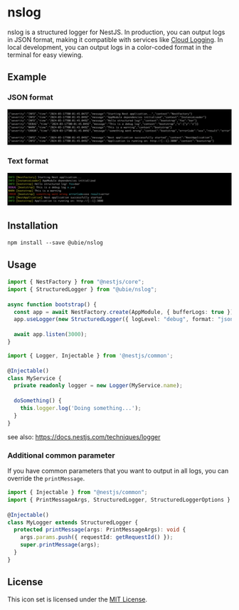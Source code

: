 # nslog

nslog is a structured logger for NestJS. In production, you can output logs in JSON format, making it compatible with services like [Cloud Logging](https://cloud.google.com/logging/docs/structured-logging). In local development, you can output logs in a color-coded format in the terminal for easy viewing.

## Example

### JSON format

![json](https://github.com/ubie-oss/nslog/raw/main/assets/json.png)

### Text format

![text](https://github.com/ubie-oss/nslog/raw/main/assets/text.png)

## Installation

```
npm install --save @ubie/nslog
```

## Usage

```typescript
import { NestFactory } from "@nestjs/core";
import { StructuredLogger } from "@ubie/nslog";

async function bootstrap() {
  const app = await NestFactory.create(AppModule, { bufferLogs: true });
  app.useLogger(new StructuredLogger({ logLevel: "debug", format: "json" }));

  await app.listen(3000);
}
```

```typescript
import { Logger, Injectable } from '@nestjs/common';

@Injectable()
class MyService {
  private readonly logger = new Logger(MyService.name);

  doSomething() {
    this.logger.log('Doing something...');
  }
}
```

see also: https://docs.nestjs.com/techniques/logger

### Additional common parameter

If you have common parameters that you want to output in all logs, you can override the `printMessage`.

```typescript
import { Injectable } from "@nestjs/common";
import { PrintMessageArgs, StructuredLogger, StructuredLoggerOptions } from "./structured-logger";

@Injectable()
class MyLogger extends StructuredLogger {
  protected printMessage(args: PrintMessageArgs): void {
    args.params.push({ requestId: getRequestId() });
    super.printMessage(args);
  }
}
```

## License

This icon set is licensed under the [MIT License](https://github.com/ubie-oss/nslog/blob/main/LICENSE).
